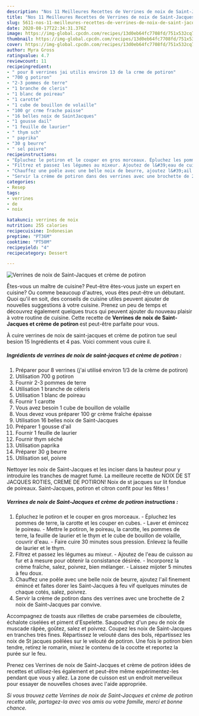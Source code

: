 ```yaml
---
description: "Nos 11 Meilleures Recettes de Verrines de noix de Saint-Jacques et crème de potiron"
title: "Nos 11 Meilleures Recettes de Verrines de noix de Saint-Jacques et crème de potiron"
slug: 5611-nos-11-meilleures-recettes-de-verrines-de-noix-de-saint-jacques-et-creme-de-potiron
date: 2020-08-17T22:34:31.376Z
image: https://img-global.cpcdn.com/recipes/13d0eb64fc7708fd/751x532cq70/verrines-de-noix-de-saint-jacques-et-creme-de-potiron-photo-principale-de-la-recette.jpg
thumbnail: https://img-global.cpcdn.com/recipes/13d0eb64fc7708fd/751x532cq70/verrines-de-noix-de-saint-jacques-et-creme-de-potiron-photo-principale-de-la-recette.jpg
cover: https://img-global.cpcdn.com/recipes/13d0eb64fc7708fd/751x532cq70/verrines-de-noix-de-saint-jacques-et-creme-de-potiron-photo-principale-de-la-recette.jpg
author: Myra Gross
ratingvalue: 4.7
reviewcount: 11
recipeingredient:
- " pour 8 verrines jai utilis environ 13 de la crme de potiron"
- "700 g potiron"
- "2-3 pommes de terre"
- "1 branche de cleris"
- "1 blanc de poireau"
- "1 carotte"
- "1 cube de bouillon de volaille"
- "100 gr crme frache paisse"
- "16 belles noix de SaintJacques"
- "1 gousse dail"
- "1 feuille de laurier"
- " thym sch"
- " paprika"
- "30 g beurre"
- " sel poivre"
recipeinstructions:
- "Épluchez le potiron et le couper en gros morceaux. Épluchez les pommes de terre, la carotte et les couper en cubes. Laver et émincez le poireau. Mettre le potiron, le poireau, la carotte, les pommes de terre, la feuille de laurier et le thym et le cube de bouillon de volaille, couvrir d&#39;eau. Faire cuire 30 minutes sous pression. Enlevez la feuille de laurier et le thym."
- "Filtrez et passez les légumes au mixeur. Ajoutez de l&#39;eau de cuisson au fur et à mesure pour obtenir la consistance désirée. Incorporez la crème fraîche, salez, poivrez, bien mélanger. Laissez mijoter 5 minutes à feu doux."
- "Chauffez une poêle avec une belle noix de beurre, ajoutez l&#39;ail finement émincé et faites dorer les Saint-Jacques à feu vif quelques minutes de chaque cotés, salez, poivrez."
- "Servir la crème de potiron dans des verrines avec une brochette de 2 noix de Saint-Jacques par convive."
categories:
- Resep
tags:
- verrines
- de
- noix

katakunci: verrines de noix 
nutrition: 255 calories
recipecuisine: Indonesian
preptime: "PT36M"
cooktime: "PT50M"
recipeyield: "4"
recipecategory: Dessert

---
```



![Verrines de noix de Saint-Jacques et crème de potiron](https://img-global.cpcdn.com/recipes/13d0eb64fc7708fd/751x532cq70/verrines-de-noix-de-saint-jacques-et-creme-de-potiron-photo-principale-de-la-recette.jpg)

Êtes-vous un maître de cuisine? Peut-être êtes-vous juste un expert en cuisine? Ou comme beaucoup d'autres, vous êtes peut-être un débutant. Quoi qu'il en soit, des conseils de cuisine utiles peuvent ajouter de nouvelles suggestions à votre cuisine. Prenez un peu de temps et découvrez également quelques trucs qui peuvent ajouter du nouveau plaisir à votre routine de cuisine. Cette recette de <strong> Verrines de noix de Saint-Jacques et crème de potiron </strong> est peut-être parfaite pour vous.

<!--inarticleads1-->

À cuire verrines de noix de saint-jacques et crème de potiron tue seul besion 15 Ingrédients et 4 pas. Voici comment vous cuire il.

##### Ingrédients de verrines de noix de saint-jacques et crème de potiron :

1. Préparer  pour 8 verrines (j&#39;ai utilisé environ 1/3 de la crème de potiron)
1. Utilisation 700 g potiron
1. Fournir 2-3 pommes de terre
1. Utilisation 1 branche de céleris
1. Utilisation 1 blanc de poireau
1. Fournir 1 carotte
1. Vous avez besoin 1 cube de bouillon de volaille
1. Vous devez vous préparer 100 gr crème fraîche épaisse
1. Utilisation 16 belles noix de Saint-Jacques
1. Préparer 1 gousse d&#39;ail
1. Fournir 1 feuille de laurier
1. Fournir  thym séché
1. Utilisation  paprika
1. Préparer 30 g beurre
1. Utilisation  sel, poivre


Nettoyer les noix de Saint-Jacques et les inciser dans la hauteur pour y introduire les tranches de magret fumé. La meilleure recette de NOIX DE ST JACQUES ROTIES, CREME DE POTIRON! Noix de st jacques sur lit fondue de poireaux. Saint-Jacques, potiron et citron confit pour les fêtes ! 

<!--inarticleads2-->

##### Verrines de noix de Saint-Jacques et crème de potiron instructions :

1. Épluchez le potiron et le couper en gros morceaux. - Épluchez les pommes de terre, la carotte et les couper en cubes. - Laver et émincez le poireau. - Mettre le potiron, le poireau, la carotte, les pommes de terre, la feuille de laurier et le thym et le cube de bouillon de volaille, couvrir d&#39;eau. - Faire cuire 30 minutes sous pression. Enlevez la feuille de laurier et le thym.
1. Filtrez et passez les légumes au mixeur. - Ajoutez de l&#39;eau de cuisson au fur et à mesure pour obtenir la consistance désirée. - Incorporez la crème fraîche, salez, poivrez, bien mélanger. - Laissez mijoter 5 minutes à feu doux.
1. Chauffez une poêle avec une belle noix de beurre, ajoutez l&#39;ail finement émincé et faites dorer les Saint-Jacques à feu vif quelques minutes de chaque cotés, salez, poivrez.
1. Servir la crème de potiron dans des verrines avec une brochette de 2 noix de Saint-Jacques par convive.


Accompagnez de toasts aux rillettes de crabe parsemées de ciboulette, échalote ciselées et piment d&#39;Espelette. Saupoudrez d&#39;un peu de noix de muscade râpée, goûtez, salez et poivrez. Coupez les noix de Saint-Jacques en tranches très fines. Répartissez le velouté dans des bols, répartissez les noix de St jacques poêlées sur le velouté de potiron. Une fois le potiron bien tendre, retirez le romarin, mixez le contenu de la cocotte et reportez la purée sur le feu. 

<!--inarticleads1-->

<p>
Prenez ces Verrines de noix de Saint-Jacques et crème de potiron idées de recettes et utilisez-les également et peut-être même expérimentez-les pendant que vous y allez. La zone de cuisson est un endroit merveilleux pour essayer de nouvelles choses avec l'aide appropriée.
</p>

<p>
<i>Si vous trouvez cette Verrines de noix de Saint-Jacques et crème de potiron recette utile, partagez-la avec vos amis ou votre famille, merci et bonne chance.</i>
</p>
